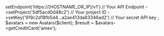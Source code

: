 <?php

use Appwrite\Client;
use Appwrite\Services\Avatars;

$client = new Client();

$client
    ->setEndpoint('https://[HOSTNAME_OR_IP]/v1') // Your API Endpoint
    ->setProject('5df5acd0d48c2') // Your project ID
    ->setKey('919c2d18fb5d4...a2ae413da83346ad2') // Your secret API key
;

$avatars = new Avatars($client);

$result = $avatars->getCreditCard('amex');